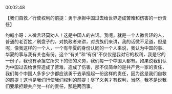 00:02:48

【我们自救／行使权利的前提：勇于承担中国过去给世界造成苦难和伤害的一份责任】

约翰小哥：人微言轻莫劝人！这是中国人的古话。我呢，就是一个人微言轻的人，普通的老百姓／刷盘子的。对执政者来讲，对贵族们来讲，我的话微不足道，但是呢，像我这样的一个人，一个有华夏的身份认同的一个人来说，我认为中国的事、华夏的事与我有关也有份。这个“有关”和“有份”不仅仅是我对它的权利，我是它的一份子，我也有承担它所欠下的债的义务，我们每一个中国人都有。如果说我们认为中国过去给世界造成了苦难，造成了伤害，那不仅简单的是共产党一家的责任，我们每个中国人多多少少都应该勇于去承担起一份这样的责任，因为这是我们自救的前提！这也是我们行使我们权利的前提！尽了义务才有权利，当然，我不是说我们要承担跟共产党一样的责任，那是两回事。